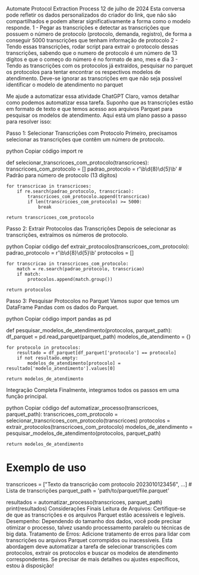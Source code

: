 Automate Protocol Extraction Process
12 de julho de 2024
Esta conversa pode refletir os dados personalizados do criador do link, que não são compartilhados e podem alterar significativamente a forma como o modelo responde.
1 - Pegar as transcrições e detectar as transcrições que possuem o número de protocolo (protocolo, demanda, registro), de forma a conseguir 5000 transcrições que tenham informação de protocolo
2 - Tendo essas transcrições, rodar script para extrair o protocolo dessas transcrições, sabendo que o numero de protocolo é um número de 13 dígitos e que o começo do número é no formato de ano, mes e dia
3 - Tendo as transcrições com os protocolos já extraídos, pesquisar no parquet os protocolos para tentar encontrar os respectivos modelos de atendimento. Deve-se ignorar as transcrições em que não seja possível identificar o modelo de atendimento no parquet

Me ajude a automatizar essa atividade
ChatGPT
Claro, vamos detalhar como podemos automatizar essa tarefa. Suponho que as transcrições estão em formato de texto e que temos acesso aos arquivos Parquet para pesquisar os modelos de atendimento. Aqui está um plano passo a passo para resolver isso:

Passo 1: Selecionar Transcrições com Protocolo
Primeiro, precisamos selecionar as transcrições que contêm um número de protocolo.

python
Copiar código
import re

def selecionar_transcricoes_com_protocolo(transcricoes):
    transcricoes_com_protocolo = []
    padrao_protocolo = r'\b\d{8}\d{5}\b'  # Padrão para número de protocolo (13 dígitos)
    
    for transcricao in transcricoes:
        if re.search(padrao_protocolo, transcricao):
            transcricoes_com_protocolo.append(transcricao)
            if len(transcricoes_com_protocolo) >= 5000:
                break
    
    return transcricoes_com_protocolo
Passo 2: Extrair Protocolos das Transcrições
Depois de selecionar as transcrições, extraímos os números de protocolo.

python
Copiar código
def extrair_protocolos(transcricoes_com_protocolo):
    padrao_protocolo = r'\b\d{8}\d{5}\b'
    protocolos = []
    
    for transcricao in transcricoes_com_protocolo:
        match = re.search(padrao_protocolo, transcricao)
        if match:
            protocolos.append(match.group())
    
    return protocolos
Passo 3: Pesquisar Protocolos no Parquet
Vamos supor que temos um DataFrame Pandas com os dados do Parquet.

python
Copiar código
import pandas as pd

def pesquisar_modelos_de_atendimento(protocolos, parquet_path):
    df_parquet = pd.read_parquet(parquet_path)
    modelos_de_atendimento = {}
    
    for protocolo in protocolos:
        resultado = df_parquet[df_parquet['protocolo'] == protocolo]
        if not resultado.empty:
            modelos_de_atendimento[protocolo] = resultado['modelo_atendimento'].values[0]
    
    return modelos_de_atendimento
Integração Completa
Finalmente, integramos todos os passos em uma função principal.

python
Copiar código
def automatizar_processo(transcricoes, parquet_path):
    transcricoes_com_protocolo = selecionar_transcricoes_com_protocolo(transcricoes)
    protocolos = extrair_protocolos(transcricoes_com_protocolo)
    modelos_de_atendimento = pesquisar_modelos_de_atendimento(protocolos, parquet_path)
    
    return modelos_de_atendimento

# Exemplo de uso
transcricoes = ["Texto da transcrição com protocolo 2023010123456", ...]  # Lista de transcrições
parquet_path = 'path/to/parquet/file.parquet'

resultados = automatizar_processo(transcricoes, parquet_path)
print(resultados)
Considerações Finais
Leitura de Arquivos: Certifique-se de que as transcrições e os arquivos Parquet estão acessíveis e legíveis.
Desempenho: Dependendo do tamanho dos dados, você pode precisar otimizar o processo, talvez usando processamento paralelo ou técnicas de big data.
Tratamento de Erros: Adicione tratamento de erros para lidar com transcrições ou arquivos Parquet corrompidos ou inacessíveis.
Esta abordagem deve automatizar a tarefa de selecionar transcrições com protocolos, extrair os protocolos e buscar os modelos de atendimento correspondentes. Se precisar de mais detalhes ou ajustes específicos, estou à disposição!
